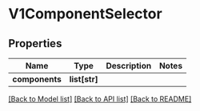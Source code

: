 # V1ComponentSelector

## Properties
Name | Type | Description | Notes
------------ | ------------- | ------------- | -------------
**components** | **list[str]** |  | 

[[Back to Model list]](../vela-client/README.md#documentation-for-models) [[Back to API list]](../vela-client/README.md#documentation-for-api-endpoints) [[Back to README]](../vela-client/README.md)

